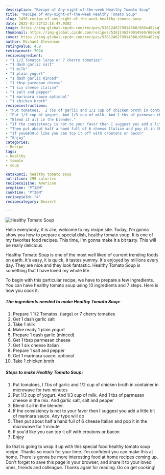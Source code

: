```yaml
---
description: "Recipe of Any-night-of-the-week Healthy Tomato Soup"
title: "Recipe of Any-night-of-the-week Healthy Tomato Soup"
slug: 2456-recipe-of-any-night-of-the-week-healthy-tomato-soup
date: 2022-01-22T12:18:47.938Z
image: https://img-global.cpcdn.com/recipes/5361246270914560/680x482cq70/healthy-tomato-soup-recipe-main-photo.jpg
thumbnail: https://img-global.cpcdn.com/recipes/5361246270914560/680x482cq70/healthy-tomato-soup-recipe-main-photo.jpg
cover: https://img-global.cpcdn.com/recipes/5361246270914560/680x482cq70/healthy-tomato-soup-recipe-main-photo.jpg
author: Michael Stevenson
ratingvalue: 4.8
reviewcount: 7024
recipeingredient:
- "1 1/2 Tomatos large or 7 cherry tomaties"
- "1 dash garlic salt"
- "1 milk"
- "1 plain yogurt"
- "1 dash garlic minced"
- "1 tbsp parmesan cheese"
- "1 six cheese italian"
- "1 salt and pepper"
- "1 marinara sauce optional"
- "1 chicken broth"
recipeinstructions:
- "Put tomatoes,  I Tbs of garlic and 1/2 cup of chicken broth in container in microwave for two minutes"
- "Put 1/3 cup of yogurt. And 1/3 cup of milk. And 1 tbs of parmesan cheese in the mix. And garlic salt, salt and pepper"
- "Blend it all in the blender."
- "If the consistency is not to your favor then I suggest you add a little bit of marinara sauce. Any type will do"
- "Then put about half a hand full of 6 cheese Italian and pop it in the microwave for 1 minute"
- "If you&#39;d like you can top it off with croutons or bacon"
- "Enjoy"
categories:
- Recipe
tags:
- healthy
- tomato
- soup

katakunci: healthy tomato soup 
nutrition: 299 calories
recipecuisine: American
preptime: "PT18M"
cooktime: "PT36M"
recipeyield: "4"
recipecategory: Dessert

---
```



![Healthy Tomato Soup](https://img-global.cpcdn.com/recipes/5361246270914560/680x482cq70/healthy-tomato-soup-recipe-main-photo.jpg)

Hello everybody, it is Jim, welcome to my recipe site. Today, I'm gonna show you how to prepare a special dish, healthy tomato soup. It is one of my favorites food recipes. This time, I'm gonna make it a bit tasty. This will be really delicious.

Healthy Tomato Soup is one of the most well liked of current trending foods on earth. It's easy, it is quick, it tastes yummy. It's enjoyed by millions every day. They are nice and they look fantastic. Healthy Tomato Soup is something that I have loved my whole life.




To begin with this particular recipe, we have to prepare a few ingredients. You can have healthy tomato soup using 10 ingredients and 7 steps. Here is how you cook it.

<!--inarticleads1-->

##### The ingredients needed to make Healthy Tomato Soup:

1. Prepare 1 1/2 Tomatos. (large) or 7 cherry tomaties
1. Get 1 dash garlic salt
1. Take 1 milk
1. Make ready 1 plain yogurt
1. Prepare 1 dash garlic (minced)
1. Get 1 tbsp parmesan cheese
1. Get 1 six cheese italian
1. Prepare 1 salt and pepper
1. Get 1 marinara sauce. optional
1. Take 1 chicken broth




<!--inarticleads2-->

##### Steps to make Healthy Tomato Soup:

1. Put tomatoes,  I Tbs of garlic and 1/2 cup of chicken broth in container in microwave for two minutes
1. Put 1/3 cup of yogurt. And 1/3 cup of milk. And 1 tbs of parmesan cheese in the mix. And garlic salt, salt and pepper
1. Blend it all in the blender.
1. If the consistency is not to your favor then I suggest you add a little bit of marinara sauce. Any type will do
1. Then put about half a hand full of 6 cheese Italian and pop it in the microwave for 1 minute
1. If you&#39;d like you can top it off with croutons or bacon
1. Enjoy




So that is going to wrap it up with this special food healthy tomato soup recipe. Thanks so much for your time. I'm confident you can make this at home. There is gonna be more interesting food at home recipes coming up. Don't forget to save this page in your browser, and share it to your loved ones, friends and colleague. Thanks again for reading. Go on get cooking!
